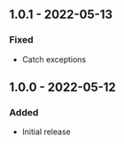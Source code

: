 ## 1.0.1 - 2022-05-13
### Fixed
- Catch exceptions

## 1.0.0 - 2022-05-12
### Added
- Initial release
